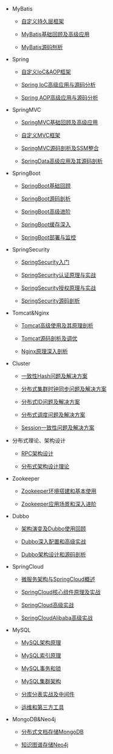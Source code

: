 * MyBatis

  * [自定义持久层框架](md/MyBatis/自定义持久层框架.md)
  
  * [MyBatis基础回顾及高级应用](md/MyBatis/MyBatis基础回顾及高级应用.md)
  
  * [MyBatis源码刨析](md/MyBatis/MyBatis源码刨析.md)
  
* Spring

  * [自定义IoC&AOP框架](md/Spring/自定义IoC&AOP框架.md)
  
  * [Spring IoC高级应用与源码分析](md/Spring/Spring%20IoC高级应用与源码分析.md)
  
  * [Spring AOP高级应用与源码分析](md/Spring/Spring%20AOP高级应用与源码分析.md)

* SpringMVC

  * [SpringMVC基础回顾及高级应用](md/SpringMVC/SpringMVC基础回顾及高级应用.md)
  
  * [自定义MVC框架](md/SpringMVC/自定义MVC框架.md)
  
  * [SpringMVC源码剖析及SSM整合](md/SpringMVC/SpringMVC源码剖析及SSM整合.md)
  
  * [SpringData高级应用及其源码剖析](md/SpringMVC/SpringData高级应用及其源码剖析.md)

* SpringBoot

  * [SpringBoot基础回顾](md/SpringBoot/SpringBoot基础回顾.md)
  
  * [SpringBoot源码剖析](md/SpringBoot/SpringBoot源码剖析.md)
  
  * [SpringBoot高级进阶](md/SpringBoot/SpringBoot高级进阶.md)
  
  * [SpringBoot缓存深入](md/SpringBoot/SpringBoot缓存深入.md)
  
  * [SpringBoot部署与监控](md/SpringBoot/SpringBoot部署与监控.md)

* SpringSecurity

  * [SpringSecurity入门](md/SpringSecurity/SpringSecurity入门.md)
  
  * [SpringSecurity认证原理与实战](md/SpringSecurity/SpringSecurity认证原理与实战.md)
  
  * [SpringSecurity授权原理与实战](md/SpringSecurity/SpringSecurity授权原理与实战.md)
  
  * [SpringSecurity源码剖析](md/SpringSecurity/SpringSecurity源码剖析.md)

* Tomcat&Nginx

  * [Tomcat高级使用及其原理剖析](md/Tomcat&Nginx/Tomcat高级使用及其原理剖析.md)
  
  * [Tomcat源码剖析及调优](md/Tomcat&Nginx/Tomcat源码剖析及调优.md)
  
  * [Nginx原理深入剖析](md/Tomcat&Nginx/Nginx原理深入剖析.md)

* Cluster

  * [一致性Hash问题及解决方案](md/Cluster/一致性Hash问题及解决方案.md)
  
  * [分布式集群时钟同步问题及解决方案](md/Cluster/分布式集群时钟同步问题及解决方案.md)
  
  * [分布式ID问题及解决方案](md/Cluster/分布式ID问题及解决方案.md)
  
  * [分布式调度问题及解决方案](md/Cluster/分布式调度问题及解决方案.md)
  
  * [Session一致性问题及解决方案](md/Cluster/Session一致性问题及解决方案.md)

* 分布式理论、架构设计

  * [RPC架构设计](md/分布式理论、架构设计/RPC架构设计.md)
  
  * [分布式架构设计理论](md/分布式理论、架构设计/分布式架构设计理论.md)

* Zookeeper

  * [Zookeeper环境搭建和基本使用](md/Zookeeper/Zookeeper环境搭建和基本使用.md)
  
  * [Zookeeper应用场景和深入进阶](md/Zookeeper/Zookeeper应用场景和深入进阶.md)

* Dubbo

  * [架构演变及Dubbo使用回顾](md/Dubbo/架构演变及Dubbo使用回顾.md)
  
  * [Dubbo深入配置和高级实战](md/Dubbo/Dubbo深入配置和高级实战.md)
  
  * [Dubbo架构设计和源码剖析](md/Dubbo/Dubbo架构设计和源码剖析.md)

* SpringCloud

  * [微服务架构与SpringCloud概述](md/SpringCloud/微服务架构与SpringCloud概述.md)
  
  * [SpringCloud核心组件原理及实战](md/SpringCloud/SpringCloud核心组件原理及实战.md)
  
  * [SpringCloud高级实战](md/SpringCloud/SpringCloud高级实战.md)
  
  * [SpringCloudAlibaba高级实战](md/SpringCloud/SpringCloudAlibaba高级实战.md)

* MySQL

  * [MySQL架构原理](md/MySQL/MySQL架构原理.md)
  
  * [MySQL索引原理](md/MySQL/MySQL索引原理.md)
  
  * [MySQL事务和锁](md/MySQL/MySQL事务和锁.md)
  
  * [MySQL集群架构](md/MySQL/MySQL集群架构.md)
  
  * [分库分表实战及中间件](md/MySQL/分库分表实战及中间件.md)
  
  * [运维和第三方工具](md/MySQL/运维和第三方工具.md)

* MongoDB&Neo4j

  * [分布式文档存储MongoDB](md/MongoDB&Neo4j/分布式文档存储MongoDB.md)
  
  * [知识图谱存储Neo4j](md/MongoDB&Neo4j/知识图谱存储Neo4j.md)